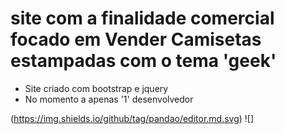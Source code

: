 # site com a finalidade comercial focado em Vender Camisetas estampadas com o tema 'geek'

- Site criado com bootstrap e jquery
- No momento a apenas '1' desenvolvedor

(https://img.shields.io/github/tag/pandao/editor.md.svg) ![]